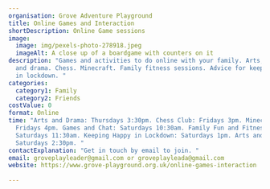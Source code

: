```yaml
---
organisation: Grove Adventure Playground
title: Online Games and Interaction
shortDescription: Online Game sessions
image:
  image: img/pexels-photo-278918.jpeg
  imageAlt: A close up of a boardgame with counters on it
description: "Games and activities to do online with your family. Arts, crafts
  and drama. Chess. Minecraft. Family fitness sessions. Advice for keeping happy
  in lockdown. "
categories:
  category1: Family
  category2: Friends
costValue: 0
format: Online
time: "Arts and Drama: Thursdays 3:30pm. Chess Club: Fridays 3pm. Minecraft:
  Fridays 4pm. Games and Chat: Saturdays 10:30am. Family Fun and Fitness:
  Saturdays 11:30am. Keeping Happy in Lockdown: Saturdays 1pm. Arts and Crafts:
  Saturdays 2:30pm. "
contactExplanation: "Get in touch by email to join. "
email: groveplayleader@gmail.com or groveplayleada@gmail.com
website: https://www.grove-playground.org.uk/online-games-interaction
 
---
```

